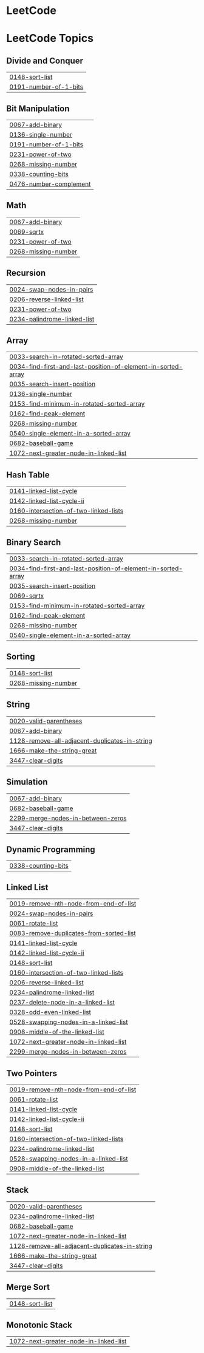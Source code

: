 # LeetCode

<!---LeetCode Topics Start-->
# LeetCode Topics
## Divide and Conquer
|  |
| ------- |
| [0148-sort-list](https://github.com/TanishValesha/LeetCode/tree/master/0148-sort-list) |
| [0191-number-of-1-bits](https://github.com/TanishValesha/LeetCode/tree/master/0191-number-of-1-bits) |
## Bit Manipulation
|  |
| ------- |
| [0067-add-binary](https://github.com/TanishValesha/LeetCode/tree/master/0067-add-binary) |
| [0136-single-number](https://github.com/TanishValesha/LeetCode/tree/master/0136-single-number) |
| [0191-number-of-1-bits](https://github.com/TanishValesha/LeetCode/tree/master/0191-number-of-1-bits) |
| [0231-power-of-two](https://github.com/TanishValesha/LeetCode/tree/master/0231-power-of-two) |
| [0268-missing-number](https://github.com/TanishValesha/LeetCode/tree/master/0268-missing-number) |
| [0338-counting-bits](https://github.com/TanishValesha/LeetCode/tree/master/0338-counting-bits) |
| [0476-number-complement](https://github.com/TanishValesha/LeetCode/tree/master/0476-number-complement) |
## Math
|  |
| ------- |
| [0067-add-binary](https://github.com/TanishValesha/LeetCode/tree/master/0067-add-binary) |
| [0069-sqrtx](https://github.com/TanishValesha/LeetCode/tree/master/0069-sqrtx) |
| [0231-power-of-two](https://github.com/TanishValesha/LeetCode/tree/master/0231-power-of-two) |
| [0268-missing-number](https://github.com/TanishValesha/LeetCode/tree/master/0268-missing-number) |
## Recursion
|  |
| ------- |
| [0024-swap-nodes-in-pairs](https://github.com/TanishValesha/LeetCode/tree/master/0024-swap-nodes-in-pairs) |
| [0206-reverse-linked-list](https://github.com/TanishValesha/LeetCode/tree/master/0206-reverse-linked-list) |
| [0231-power-of-two](https://github.com/TanishValesha/LeetCode/tree/master/0231-power-of-two) |
| [0234-palindrome-linked-list](https://github.com/TanishValesha/LeetCode/tree/master/0234-palindrome-linked-list) |
## Array
|  |
| ------- |
| [0033-search-in-rotated-sorted-array](https://github.com/TanishValesha/LeetCode/tree/master/0033-search-in-rotated-sorted-array) |
| [0034-find-first-and-last-position-of-element-in-sorted-array](https://github.com/TanishValesha/LeetCode/tree/master/0034-find-first-and-last-position-of-element-in-sorted-array) |
| [0035-search-insert-position](https://github.com/TanishValesha/LeetCode/tree/master/0035-search-insert-position) |
| [0136-single-number](https://github.com/TanishValesha/LeetCode/tree/master/0136-single-number) |
| [0153-find-minimum-in-rotated-sorted-array](https://github.com/TanishValesha/LeetCode/tree/master/0153-find-minimum-in-rotated-sorted-array) |
| [0162-find-peak-element](https://github.com/TanishValesha/LeetCode/tree/master/0162-find-peak-element) |
| [0268-missing-number](https://github.com/TanishValesha/LeetCode/tree/master/0268-missing-number) |
| [0540-single-element-in-a-sorted-array](https://github.com/TanishValesha/LeetCode/tree/master/0540-single-element-in-a-sorted-array) |
| [0682-baseball-game](https://github.com/TanishValesha/LeetCode/tree/master/0682-baseball-game) |
| [1072-next-greater-node-in-linked-list](https://github.com/TanishValesha/LeetCode/tree/master/1072-next-greater-node-in-linked-list) |
## Hash Table
|  |
| ------- |
| [0141-linked-list-cycle](https://github.com/TanishValesha/LeetCode/tree/master/0141-linked-list-cycle) |
| [0142-linked-list-cycle-ii](https://github.com/TanishValesha/LeetCode/tree/master/0142-linked-list-cycle-ii) |
| [0160-intersection-of-two-linked-lists](https://github.com/TanishValesha/LeetCode/tree/master/0160-intersection-of-two-linked-lists) |
| [0268-missing-number](https://github.com/TanishValesha/LeetCode/tree/master/0268-missing-number) |
## Binary Search
|  |
| ------- |
| [0033-search-in-rotated-sorted-array](https://github.com/TanishValesha/LeetCode/tree/master/0033-search-in-rotated-sorted-array) |
| [0034-find-first-and-last-position-of-element-in-sorted-array](https://github.com/TanishValesha/LeetCode/tree/master/0034-find-first-and-last-position-of-element-in-sorted-array) |
| [0035-search-insert-position](https://github.com/TanishValesha/LeetCode/tree/master/0035-search-insert-position) |
| [0069-sqrtx](https://github.com/TanishValesha/LeetCode/tree/master/0069-sqrtx) |
| [0153-find-minimum-in-rotated-sorted-array](https://github.com/TanishValesha/LeetCode/tree/master/0153-find-minimum-in-rotated-sorted-array) |
| [0162-find-peak-element](https://github.com/TanishValesha/LeetCode/tree/master/0162-find-peak-element) |
| [0268-missing-number](https://github.com/TanishValesha/LeetCode/tree/master/0268-missing-number) |
| [0540-single-element-in-a-sorted-array](https://github.com/TanishValesha/LeetCode/tree/master/0540-single-element-in-a-sorted-array) |
## Sorting
|  |
| ------- |
| [0148-sort-list](https://github.com/TanishValesha/LeetCode/tree/master/0148-sort-list) |
| [0268-missing-number](https://github.com/TanishValesha/LeetCode/tree/master/0268-missing-number) |
## String
|  |
| ------- |
| [0020-valid-parentheses](https://github.com/TanishValesha/LeetCode/tree/master/0020-valid-parentheses) |
| [0067-add-binary](https://github.com/TanishValesha/LeetCode/tree/master/0067-add-binary) |
| [1128-remove-all-adjacent-duplicates-in-string](https://github.com/TanishValesha/LeetCode/tree/master/1128-remove-all-adjacent-duplicates-in-string) |
| [1666-make-the-string-great](https://github.com/TanishValesha/LeetCode/tree/master/1666-make-the-string-great) |
| [3447-clear-digits](https://github.com/TanishValesha/LeetCode/tree/master/3447-clear-digits) |
## Simulation
|  |
| ------- |
| [0067-add-binary](https://github.com/TanishValesha/LeetCode/tree/master/0067-add-binary) |
| [0682-baseball-game](https://github.com/TanishValesha/LeetCode/tree/master/0682-baseball-game) |
| [2299-merge-nodes-in-between-zeros](https://github.com/TanishValesha/LeetCode/tree/master/2299-merge-nodes-in-between-zeros) |
| [3447-clear-digits](https://github.com/TanishValesha/LeetCode/tree/master/3447-clear-digits) |
## Dynamic Programming
|  |
| ------- |
| [0338-counting-bits](https://github.com/TanishValesha/LeetCode/tree/master/0338-counting-bits) |
## Linked List
|  |
| ------- |
| [0019-remove-nth-node-from-end-of-list](https://github.com/TanishValesha/LeetCode/tree/master/0019-remove-nth-node-from-end-of-list) |
| [0024-swap-nodes-in-pairs](https://github.com/TanishValesha/LeetCode/tree/master/0024-swap-nodes-in-pairs) |
| [0061-rotate-list](https://github.com/TanishValesha/LeetCode/tree/master/0061-rotate-list) |
| [0083-remove-duplicates-from-sorted-list](https://github.com/TanishValesha/LeetCode/tree/master/0083-remove-duplicates-from-sorted-list) |
| [0141-linked-list-cycle](https://github.com/TanishValesha/LeetCode/tree/master/0141-linked-list-cycle) |
| [0142-linked-list-cycle-ii](https://github.com/TanishValesha/LeetCode/tree/master/0142-linked-list-cycle-ii) |
| [0148-sort-list](https://github.com/TanishValesha/LeetCode/tree/master/0148-sort-list) |
| [0160-intersection-of-two-linked-lists](https://github.com/TanishValesha/LeetCode/tree/master/0160-intersection-of-two-linked-lists) |
| [0206-reverse-linked-list](https://github.com/TanishValesha/LeetCode/tree/master/0206-reverse-linked-list) |
| [0234-palindrome-linked-list](https://github.com/TanishValesha/LeetCode/tree/master/0234-palindrome-linked-list) |
| [0237-delete-node-in-a-linked-list](https://github.com/TanishValesha/LeetCode/tree/master/0237-delete-node-in-a-linked-list) |
| [0328-odd-even-linked-list](https://github.com/TanishValesha/LeetCode/tree/master/0328-odd-even-linked-list) |
| [0528-swapping-nodes-in-a-linked-list](https://github.com/TanishValesha/LeetCode/tree/master/0528-swapping-nodes-in-a-linked-list) |
| [0908-middle-of-the-linked-list](https://github.com/TanishValesha/LeetCode/tree/master/0908-middle-of-the-linked-list) |
| [1072-next-greater-node-in-linked-list](https://github.com/TanishValesha/LeetCode/tree/master/1072-next-greater-node-in-linked-list) |
| [2299-merge-nodes-in-between-zeros](https://github.com/TanishValesha/LeetCode/tree/master/2299-merge-nodes-in-between-zeros) |
## Two Pointers
|  |
| ------- |
| [0019-remove-nth-node-from-end-of-list](https://github.com/TanishValesha/LeetCode/tree/master/0019-remove-nth-node-from-end-of-list) |
| [0061-rotate-list](https://github.com/TanishValesha/LeetCode/tree/master/0061-rotate-list) |
| [0141-linked-list-cycle](https://github.com/TanishValesha/LeetCode/tree/master/0141-linked-list-cycle) |
| [0142-linked-list-cycle-ii](https://github.com/TanishValesha/LeetCode/tree/master/0142-linked-list-cycle-ii) |
| [0148-sort-list](https://github.com/TanishValesha/LeetCode/tree/master/0148-sort-list) |
| [0160-intersection-of-two-linked-lists](https://github.com/TanishValesha/LeetCode/tree/master/0160-intersection-of-two-linked-lists) |
| [0234-palindrome-linked-list](https://github.com/TanishValesha/LeetCode/tree/master/0234-palindrome-linked-list) |
| [0528-swapping-nodes-in-a-linked-list](https://github.com/TanishValesha/LeetCode/tree/master/0528-swapping-nodes-in-a-linked-list) |
| [0908-middle-of-the-linked-list](https://github.com/TanishValesha/LeetCode/tree/master/0908-middle-of-the-linked-list) |
## Stack
|  |
| ------- |
| [0020-valid-parentheses](https://github.com/TanishValesha/LeetCode/tree/master/0020-valid-parentheses) |
| [0234-palindrome-linked-list](https://github.com/TanishValesha/LeetCode/tree/master/0234-palindrome-linked-list) |
| [0682-baseball-game](https://github.com/TanishValesha/LeetCode/tree/master/0682-baseball-game) |
| [1072-next-greater-node-in-linked-list](https://github.com/TanishValesha/LeetCode/tree/master/1072-next-greater-node-in-linked-list) |
| [1128-remove-all-adjacent-duplicates-in-string](https://github.com/TanishValesha/LeetCode/tree/master/1128-remove-all-adjacent-duplicates-in-string) |
| [1666-make-the-string-great](https://github.com/TanishValesha/LeetCode/tree/master/1666-make-the-string-great) |
| [3447-clear-digits](https://github.com/TanishValesha/LeetCode/tree/master/3447-clear-digits) |
## Merge Sort
|  |
| ------- |
| [0148-sort-list](https://github.com/TanishValesha/LeetCode/tree/master/0148-sort-list) |
## Monotonic Stack
|  |
| ------- |
| [1072-next-greater-node-in-linked-list](https://github.com/TanishValesha/LeetCode/tree/master/1072-next-greater-node-in-linked-list) |
<!---LeetCode Topics End-->